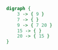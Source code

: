 
```dot {align="center"}
    digraph {
        3 -> { 9 }
        7 -> { }
        9 -> { 7 20 }
        15 -> { }
        20 -> { 15 }
    }
```